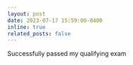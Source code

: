 ```yaml
---
layout: post
date: 2023-07-17 15:59:00-0400
inline: true
related_posts: false
---
```

Successfully passed my qualifying exam
